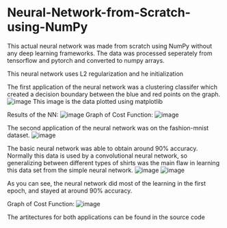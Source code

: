 # Neural-Network-from-Scratch-using-NumPy

This actual neural network was made from scratch using NumPy without any deep learning frameworks. The data was processed seperately from tensorflow and pytorch and converted to numpy arrays. 

This neural network uses L2 regularization and he initialization

The first application of the neural network was a clustering classifer which created a decision boundary between the blue and red points on the graph. 
![image](https://user-images.githubusercontent.com/108239710/194942939-4d45c220-cfd6-4de9-867d-99a86585b8b1.png)
This image is the data plotted using matplotlib

Results of the NN:
![image](https://user-images.githubusercontent.com/108239710/194943371-9085f7e0-46c4-42d0-b9c4-fa24cbecbec6.png)
Graph of Cost Function:
![image](https://user-images.githubusercontent.com/108239710/194943405-178f8494-8ae7-42c8-9657-44eaa0ea5586.png)

The second application of the neural network was on the fashion-mnist dataset. 
![image](https://user-images.githubusercontent.com/108239710/194943753-39e77214-17b1-4ab1-abc5-88ec11fdf81e.png)

The basic neural network was able to obtain around 90% accuracy. Normally this data is used by a convolutional neural network, so generalizing between different types of shirts was the main flaw in learning this data set from the simple neural network.
![image](https://user-images.githubusercontent.com/108239710/194943786-86091214-5435-48b2-bba9-6e5b129a600b.png)
![image](https://user-images.githubusercontent.com/108239710/194943805-ae5ec3b7-5a73-47c0-954c-bb019c9ac02c.png)

As you can see, the neural network did most of the learning in the first epoch, and stayed at around 90% accuracy. 

Graph of Cost Function:
![image](https://user-images.githubusercontent.com/108239710/194943963-cc6012e5-6422-4f74-af86-73c075b1dd21.png)

The artitectures for both applications can be found in the source code



